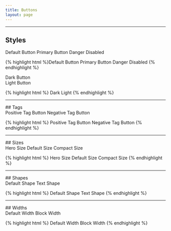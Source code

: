 ```yaml
---
title: Buttons
layout: page
---
```


<hr />

## Styles
<div class="m-bottom-3">
	<span role="button" class="m-0 t-center m-right-2__m m-bottom-2 Button">Default Button</span>
	<span role="button" class="m-0 t-center m-right-2__m m-bottom-2 Button Button--primary">Primary Button</span>
	<span role="button" class="m-0 t-center m-right-2__m m-bottom-2 Button Button--danger">Danger</span>
	<span role="button" class="m-0 t-center m-bottom-2 Button Button--disabled">Disabled</span>
</div>

{% highlight html %}<span role="button" class="Button">Default Button</span>
<span role="button" class="Button Button--primary">Primary Button</span>
<span role="button" class="Button Button--danger">Danger</span>
<span role="button" class="Button Button--disabled">Disabled</span>
{% endhighlight %}

<div class="Grid--auto m-bottom-5 m-top-3">
	<div class="p-2 u-border-radius border border-c-g200 t-center">
		<span role="button" class="Button Button--dark">Dark Button</span>
	</div>
		<div class="p-2 u-border-radius bg-c-b700 t-center">
			<span role="button" class="Button m-0 Button--light">Light Button</span>
	</div>
</div>

{% highlight html %}
<span role="button" class="Button Button--dark">Dark</span>
<span role="button" class="Button Button--light">Light</span>
{% endhighlight %}

<hr />
## Tags

<div class="m-bottom-3 t-center t-left__m">
	<span role="button" class="m-0 m-left-4__m m-right-5__m m-bottom-2 Button Button__tag Button__tag" data-label="label">Positive Tag Button</span>
	<span role="button" class="m-0 m-bottom-2 Button Button__tag Button__tag--negative" data-label="label">Negative Tag Button</span>
</div>

{% highlight html %}
<span role="button" class="Button Button__tag Button__tag">Positive Tag Button</span>
<span role="button" class="Button Button__tag Button__tag--negative">Negative Tag Button</span>
{% endhighlight %}

<hr />
## Sizes

<div class="m-bottom-3 u-clearfix">
		<span role="button" class="m-0 m-right-2__m m-bottom-2 Button Button--hero">Hero Size</span>
		<span role="button" class="m-0 m-right-2__m m-bottom-2 Button">Default Size</span>
		<span role="button" class="m-0 m-bottom-2 Button Button--compact">Compact Size</span>
</div>

{% highlight html %}
<span role="button" class="m-bottom-2 Button Button--hero">Hero Size</span>
<span role="button" class="Button">Default Size</span>
<span role="button" class="Button Button--compact">Compact Size</span>
{% endhighlight %}

<hr />
## Shapes

<div class="m-bottom-5">
	<span role="button" class="m-bottom-2 Button">Default Shape</span>
	<span role="button" class=" m-bottom-2 Button Button--text">Text Shape</span>
</div>

{% highlight html %}
<span role="button" class="Button">Default Shape</span>
<span role="button" class="Button Button--text">Text Shape</span>
{% endhighlight %}

<hr />
## Widths

<div class="m-bottom-5">
	<span role="button" class="m-bottom-2 Button">Default Width</span>
	<span role="button" class="m-bottom-2 Button Button--block">Block Width</span>
</div>

{% highlight html %}
<span role="button" class="Button">Default Width</span>
<span role="button" class="Button Button--block">Block Width</span>
{% endhighlight %}
